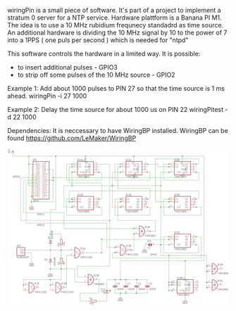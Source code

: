 
wiringPin is a small piece of software. It's part of a project to implement a 
stratum 0 server for a NTP service. Hardware plattform is a Banana PI M1. 
The idea is to use a 10 MHz rubidium frequnecy standadrd as time source.
An additional hardware is dividing the 10 MHz signal by 10 to the power of 7
into a 1PPS ( one puls per second ) which is needed for "ntpd" 

This software controls the hardware in a limited way. It is possible: 
* to insert additional pulses - GPIO3 
* to strip off some pulses of the 10 MHz source - GPIO2 

Example 1: 
Add about 1000 pulses to PIN 27 so that the time source is 1 ms ahead. 
  wiringPin -i 27 1000

Example 2: 
Delay the time source for about 1000 us on PIN 22 
  wiringPitest -d 22 1000 

Dependencies:
It is neccessary to have WiringBP installed. 
WiringBP can be found https://github.com/LeMaker/WiringBP

![](schaltplan10p7.png) 

